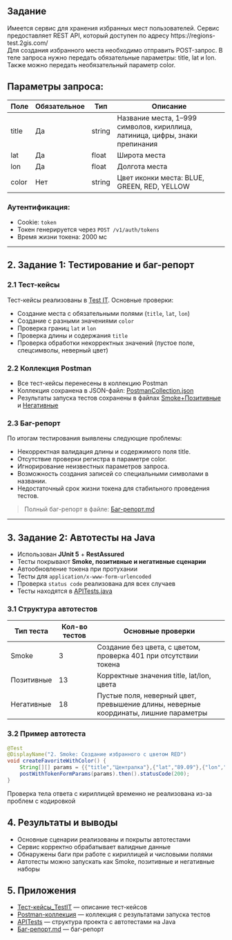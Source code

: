 ## Задание
Имеется сервис для хранения избранных мест пользователей. 
Сервис предоставляет REST API, который доступен по адресу https://regions-
test.2gis.com/<br>
Для создания избранного места необходимо отправить POST-запрос. В теле
запроса нужно передать обязательные параметры: title, lat и lon. Также
можно передать необязательный параметр color. 

## Параметры запроса:
| Поле  | Обязательное | Тип    | Описание |
|-------|--------------|--------|----------|
| title | Да           | string | Название места, 1–999 символов, кириллица, латиница, цифры, знаки препинания |
| lat   | Да           | float  | Широта места |
| lon   | Да           | float  | Долгота места |
| color | Нет          | string | Цвет иконки места: BLUE, GREEN, RED, YELLOW |

### Аутентификация:

- Cookie: `token`  
- Токен генерируется через `POST /v1/auth/tokens`  
- Время жизни токена: 2000 мс

---

## 2. Задание 1: Тестирование и баг-репорт

### 2.1 Тест-кейсы
Тест-кейсы реализованы в [Test IT](./Тест-кейсы_TestIT.pdf). Основные проверки:
- Создание места с обязательными полями (`title`, `lat`, `lon`)
- Создание с разными значениями `color`
- Проверка границ `lat` и `lon`
- Проверка длины и содержания `title`
- Проверка обработки некорректных значений (пустое поле, спецсимволы, неверный цвет)

### 2.2 Коллекция Postman

- Все тест-кейсы перенесены в коллекцию Postman  
- Коллекция сохранена в JSON-файл: [PostmanCollection.json](./Postman/2ГИС.postman_collection.json)
- Результаты запуска тестов сохранены в файлах [Smoke+Позитивные](./Postman/Smoke+позитивные) и [Негативные](./Postman/Негативные)

### 2.3 Баг-репорт

По итогам тестирования выявлены следующие проблемы:
- Некорректная валидация длины и содержимого поля title.
- Отсутствие проверки регистра в параметре color.
- Игнорирование неизвестных параметров запроса.
- Возможность создания записей со специальными символами в названии.
- Недостаточный срок жизни токена для стабильного проведения тестов.

> Полный баг-репорт в файле: [Баг-репорт.md](./Баг-репорт.md)

---

## 3. Задание 2: Автотесты на Java

- Использован **JUnit 5** + **RestAssured**  
- Тесты покрывают **Smoke, позитивные и негативные сценарии**  
- Автообновление токена при протухании  
- Тесты для `application/x-www-form-urlencoded`  
- Проверка `status code` реализована для всех случаев  
- Тесты находятся в [APITests.java](./API_tests/src/test/java/APITests.java)

### 3.1 Структура автотестов

| Тип теста | Кол-во тестов | Основные проверки |
|-----------|---------------|-----------------|
| Smoke | 3  | Создание без цвета, с цветом, проверка 401 при отсутствии токена |
| Позитивные | 13 | Корректные значения title, lat/lon, цвета |
| Негативные | 18 | Пустые поля, неверный цвет, превышение длины, неверные координаты, лишние параметры |

### 3.2 Пример автотеста

```java
@Test
@DisplayName("2. Smoke: Создание избранного с цветом RED")
void createFavoriteWithColor() {
    String[][] params = {{"title","Централка"},{"lat","89.09"},{"lon","98.08"},{"color","RED"}};
    postWithTokenFormParams(params).then().statusCode(200);
}
```
Проверка тела ответа с кириллицей временно не реализована из-за проблем с кодировкой

## 4. Результаты и выводы

- Основные сценарии реализованы и покрыты автотестами
- Сервис корректно обрабатывает валидные данные
- Обнаружены баги при работе с кириллицей и числовыми полями
- Автотесты можно запускать как Smoke, позитивные и негативные наборы

## 5. Приложения

- [Тест-кейсы_TestIT](./Тест-кейсы_TestIT.pdf)
 — описание тест-кейсов
- [Postman-коллекция](./Postman)
 — коллекция с результатами запуска тестов 
- [APITests](./API_tests/)
 — структура проекта с автотестами на Java
- [Баг-репорт.md](./Баг-репорт.md)
 — баг-репорт

 